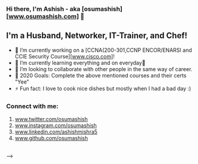 ### Hi there, I'm Ashish - aka [osumashish][www.osumashish.com] 👋

## I'm a Husband, Networker, IT-Trainer, and Chef!
- 🔭 I’m currently working on a [CCNA(200-301,CCNP ENCOR/ENARSI and CCIE Security Course][www.cisco.com]!
- 🌱 I’m currently learning everything and on everyday🤣
- 👯 I’m looking to collaborate with other people in the same way of career.
- 🥅 2020 Goals: Complete the above mentioned courses and their certs "Yee"
- ⚡ Fun fact: I love to cook nice dishes but mostly when I had a bad day :)

### Connect with me:
1. www.twitter.com/osumashish
2. www.instagram.com/osumashish
3. www.linkedin.com/ashishmishra5
4. www.github.com/osumashish
<br />
-->
